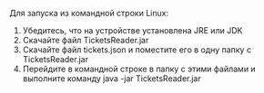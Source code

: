 Для запуска из командной строки Linux:
1. Убедитесь, что на устройстве установлена JRE или JDK
2. Скачайте файл TicketsReader.jar
3. Скачайте файл tickets.json и поместите его в одну папку с TicketsReader.jar
4. Перейдите в командной строке в папку с этими файлами и выполните команду java -jar TicketsReader.jar
